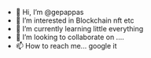 - 👋 Hi, I’m @gepappas
- 👀 I’m interested in Blockchain nft etc
- 🌱 I’m currently learning little everything
- 💞️ I’m looking to collaborate on ....
- 📫 How to reach me... google it

<!---
gepappas/gepappas is a ✨ special ✨ repository because its `README.md` (this file) appears on your GitHub profile.
You can click the Preview link to take a look at your changes.
--->

